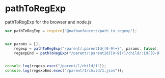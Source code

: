 pathToRegExp
=======

pathToRegExp for the browser and node.js


```javascript
var pathToRegExp = require("@nathanfaucett/path_to_regexp");


var params = [],
    regexp = pathToRegExp("/parent/:parentId{[0-9]+}", params, false),
    regexpEnd = pathToRegExp("/parent/:parentId{[0-9]+}/child/:id{[0-9]+}(.:format{\\w+})", true);


console.log(regexp.exec("/parent/1/child/1"));
console.log(regexpEnd.exec("/parent/1/child/1.json"));

```
